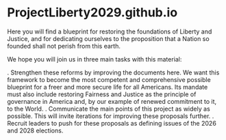 # ProjectLiberty2029.github.io
Here you will find a blueprint for restoring the foundations of Liberty and Justice, and for dedicating ourselves to the proposition that a Nation so founded shall not perish from this earth.

We hope you will join us in three main tasks with this material:

. Strengthen these reforms by improving the documents here.  We want this framework to become the most competent and comprehensive possible blueprint for a freer and more secure life for all Americans. Its mandate must also include restoring Fairness and Justice as the principle of governance in America and, by our example of renewed commitment to it, to the World. 
. Communicate the main points of this project as widely as possible. This will invite iterations for improving these proposals further. 
. Recruit leaders to push for these proposals as defining issues of the 2026 and 2028 elections. 
